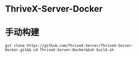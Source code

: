 # ThriveX-Server-Docker


# 手动构建

```shell
git clone https://github.com/ThriveX-Server/ThriveX-Server-Docker.git&& cd ThriveX-Server-Docker&&sh build.sh 
```
